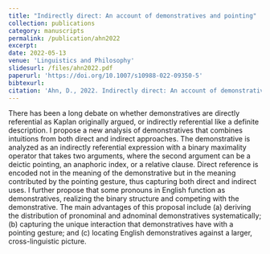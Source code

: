```yaml
---
title: "Indirectly direct: An account of demonstratives and pointing"
collection: publications
category: manuscripts
permalink: /publication/ahn2022
excerpt: 
date: 2022-05-13
venue: 'Linguistics and Philosophy'
slidesurl: /files/ahn2022.pdf
paperurl: 'https://doi.org/10.1007/s10988-022-09350-5'
bibtexurl: 
citation: 'Ahn, D., 2022. Indirectly direct: An account of demonstratives and pointing. Linguistics and Philosophy, 45(6), pp.1345-1393.'
---
```

There has been a long debate on whether demonstratives are directly referential as Kaplan originally argued, or indirectly referential like a definite description. I propose a new analysis of demonstratives that combines intuitions from both direct and indirect approaches. The demonstrative is analyzed as an indirectly referential expression with a binary maximality operator that takes two arguments, where the second argument can be a deictic pointing, an anaphoric index, or a relative clause. Direct reference is encoded not in the meaning of the demonstrative but in the meaning contributed by the pointing gesture, thus capturing both direct and indirect uses. I further propose that some pronouns in English function as demonstratives, realizing the binary structure and competing with the demonstrative. The main advantages of this proposal include (a) deriving the distribution of pronominal and adnominal demonstratives systematically; (b) capturing the unique interaction that demonstratives have with a pointing gesture; and (c) locating English demonstratives against a larger, cross-linguistic picture.
